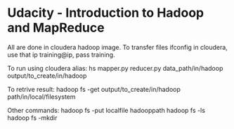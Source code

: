 # Udacity - Introduction to Hadoop and MapReduce

All are done in cloudera hadoop image.
To transfer files ifconfig in cloudera, use that ip training@ip, pass training.

To run using cloudera alias:
hs mapper.py reducer.py data_path/in/hadoop output/to_create/in/hadoop

To retrive result:
hadoop fs -get output/to_create/in/hadoop path/in/local/filesystem

Other commands:
hadoop fs -put localfile hadooppath
hadoop fs -ls
hadoop fs -mkdir
